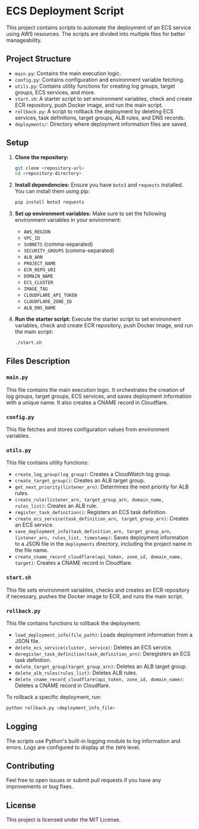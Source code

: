 # ECS Deployment Script

This project contains scripts to automate the deployment of an ECS service using AWS resources. The scripts are divided into multiple files for better manageability.

## Project Structure

- `main.py`: Contains the main execution logic.
- `config.py`: Contains configuration and environment variable fetching.
- `utils.py`: Contains utility functions for creating log groups, target groups, ECS services, and more.
- `start.sh`: A starter script to set environment variables, check and create ECR repository, push Docker image, and run the main script.
- `rollback.py`: A script to rollback the deployment by deleting ECS services, task definitions, target groups, ALB rules, and DNS records.
- `deployments/`: Directory where deployment information files are saved.

## Setup

1. **Clone the repository:**
   ```bash
   git clone <repository-url>
   cd <repository-directory>
   ```

2. **Install dependencies:**
   Ensure you have `boto3` and `requests` installed. You can install them using pip:
   ```bash
   pip install boto3 requests
   ```

3. **Set up environment variables:**
   Make sure to set the following environment variables in your environment:
   - `AWS_REGION`
   - `VPC_ID`
   - `SUBNETS` (comma-separated)
   - `SECURITY_GROUPS` (comma-separated)
   - `ALB_ARN`
   - `PROJECT_NAME`
   - `ECR_REPO_URI`
   - `DOMAIN_NAME`
   - `ECS_CLUSTER`
   - `IMAGE_TAG`
   - `CLOUDFLARE_API_TOKEN`
   - `CLOUDFLARE_ZONE_ID`
   - `ALB_DNS_NAME`

4. **Run the starter script:**
   Execute the starter script to set environment variables, check and create ECR repository, push Docker image, and run the main script:
   ```bash
   ./start.sh
   ```

## Files Description

### `main.py`
This file contains the main execution logic. It orchestrates the creation of log groups, target groups, ECS services, and saves deployment information with a unique name. It also creates a CNAME record in Cloudflare.

### `config.py`
This file fetches and stores configuration values from environment variables.

### `utils.py`
This file contains utility functions:
- `create_log_group(log_group)`: Creates a CloudWatch log group.
- `create_target_group()`: Creates an ALB target group.
- `get_next_priority(listener_arn)`: Determines the next priority for ALB rules.
- `create_rule(listener_arn, target_group_arn, domain_name, rules_list)`: Creates an ALB rule.
- `register_task_definition()`: Registers an ECS task definition.
- `create_ecs_service(task_definition_arn, target_group_arn)`: Creates an ECS service.
- `save_deployment_info(task_definition_arn, target_group_arn, listener_arn, rules_list, timestamp)`: Saves deployment information to a JSON file in the `deployments` directory, including the project name in the file name.
- `create_cname_record_cloudflare(api_token, zone_id, domain_name, target)`: Creates a CNAME record in Cloudflare.

### `start.sh`
This file sets environment variables, checks and creates an ECR repository if necessary, pushes the Docker image to ECR, and runs the main script.

### `rollback.py`
This file contains functions to rollback the deployment:
- `load_deployment_info(file_path)`: Loads deployment information from a JSON file.
- `delete_ecs_service(cluster, service)`: Deletes an ECS service.
- `deregister_task_definition(task_definition_arn)`: Deregisters an ECS task definition.
- `delete_target_group(target_group_arn)`: Deletes an ALB target group.
- `delete_alb_rules(rules_list)`: Deletes ALB rules.
- `delete_cname_record_cloudflare(api_token, zone_id, domain_name)`: Deletes a CNAME record in Cloudflare.

To rollback a specific deployment, run:
```bash
python rollback.py <deployment_info_file>
```

## Logging
The scripts use Python's built-in logging module to log information and errors. Logs are configured to display at the `INFO` level.

## Contributing
Feel free to open issues or submit pull requests if you have any improvements or bug fixes.

## License
This project is licensed under the MIT License.